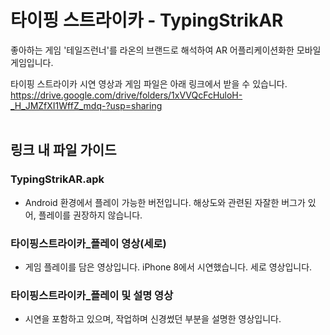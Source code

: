 # 타이핑 스트라이카 - TypingStrikAR
좋아하는 게임 '테일즈런너'를 라온의 브랜드로 해석하여 AR 어플리케이션화한 모바일 게임입니다. 

타이핑 스트라이카 시연 영상과 게임 파일은 아래 링크에서 받을 수 있습니다. </br>
https://drive.google.com/drive/folders/1xVVQcFcHuloH-_H_JMZfXI1WffZ_mdq-?usp=sharing
<br><br>
## 링크 내 파일 가이드<br>
### TypingStrikAR.apk<br>
- Android 환경에서 플레이 가능한 버전입니다. 해상도와 관련된 자잘한 버그가 있어, 플레이를 권장하지 않습니다. <br>
### 타이핑스트라이카_플레이 영상(세로)<br>
- 게임 플레이를 담은 영상입니다. iPhone 8에서 시연했습니다. 세로 영상입니다. <br>
### 타이핑스트라이카_플레이 및 설명 영상<br>
- 시연을 포함하고 있으며, 작업하며 신경썼던 부분을 설명한 영상입니다. <br>
